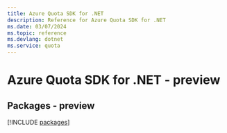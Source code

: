```yaml
---
title: Azure Quota SDK for .NET
description: Reference for Azure Quota SDK for .NET
ms.date: 03/07/2024
ms.topic: reference
ms.devlang: dotnet
ms.service: quota
---
```

# Azure Quota SDK for .NET - preview
## Packages - preview
[!INCLUDE [packages](quota-index.md)]